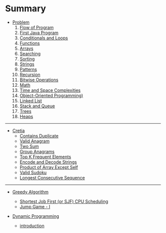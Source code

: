 # Summary
 
- [Problem](./problems/index.md)
  1. [Flow of Program](./problems/01-flow-of-program.md)
  2. [First Java Program](./problems/02-first-java.md)
  3. [Conditionals and Loops](./problems/03-conditionals-loops.md)
  4. [Functions](./problems/04-functions.md)
  5. [Arrays](./problems/05-arrays.md)
  6. [Searching](./problems/06-searching.md)
  7. [Sorting](./problems/07-sorting.md)
  8. [Strings](./problems/08-strings.md)
  9. [Patterns](./problems/09-patterns.md)
  10. [Recursion](./problems/10-recursion.md)
  11. [Bitwise Operations](./problems/11-bitwise.md)
  12. [Math](./problems/12-math.md)
  13. [Time and Space Complexities](./problems/13-complexities.md)
  14. [Object-Oriented Programming)](./problems/14-oop.md)
  15. [Linked List](./problems/15-linkedlist.md)
  16. [Stack and Queue](./problems/16-stack-queue.md)
  17. [Trees](./problems/17-trees.md)
  18. [Heaps](./problems/18-heaps.md)

---

- [Cretia]()
  - [Contains Duplicate]()
  - [Valid Anagram]()
  - [Two Sum]()
  - [Group Anagrams](./neetcode_150/array_and_hashing/group-anagram.md)
  - [Top K Frequent Elements](./neetcode_150/array_and_hashing/top-k-frequent-elements.md)
  - [Encode and Decode Strings]()
  - [Product of Array Except Self](./neetcode_150/array_and_hashing/product-of-array-except-self.md)
  - [Valid Sudoku]()
  - [Longest Consecutive Sequence]()

---

- [Greedy Algorithm](./greedy_algorithm/README.md)
  - [Shortest Job First (or SJF) CPU Scheduling](./greedy_algorithm/03-shortest-jpb-first.md)
  - [Jump Game - I](./greedy_algorithm/04-jump-game-1.md)

- [Dynamic Programming](./dynamic_programming/README.md)
  - [introduction](./dynamic_programming/README.md)